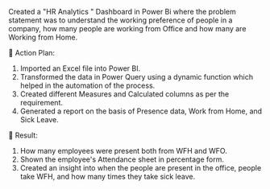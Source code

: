 Created a "HR Analytics " Dashboard in Power Bi where the problem statement was to understand the working preference of people in a company, how many people are working from Office and how many are Working from Home. 

📌 Action Plan: 

1. Imported an Excel file into Power BI.
2. Transformed the data in Power Query using a dynamic function which helped in the automation of the process.
3. Created different Measures and Calculated columns as per the requirement.
4. Generated a report on the basis of Presence data, Work from Home, and Sick Leave.

📌 Result: 

1. How many employees were present both from WFH and WFO.
2. Shown the employee's Attendance sheet in percentage form.
3. Created an insight into when the people are present in the office, people take WFH, and how many times they take sick leave.
